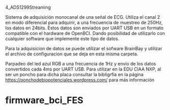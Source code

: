 4_ADS1299Streaming

Sistema de adquisición monocanal de una señal de ECG. Utiliza el canal 2 en modo diferencial para adquirir, a una frecuencia de muestreo de 250Hz,
los datos en 24bits. Estos datos son enviados por UART USB en un formato compatible con el hardware de OpenBCI. Dando posibilidad de utilizarlo
con cualquier software que implemente este tipo de datos.

Para la adquisicion de datos se puede utilizar el sofware BrainBay y utilizar el archivo de configuracion que se deja en esta misma carpeta.

Parpadeo del led azul RGB a una frecuencia de 1Hz y envío de los datos convertidos cada 4ms por UART USB.
Para utilizar en la EDU CIAA NXP, al ser un poncho para dicha placa consultar la bibligrfía en la página
https://ponchodebiopotenciales.wordpress.com/ para más información
# firmware_bci_FES
